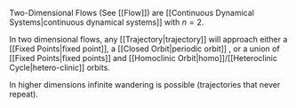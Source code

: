 Two-Dimensional Flows (See [[Flow]]) are [[Continuous Dynamical Systems|continuous dynamical systems]] with $n=2$.

In two dimensional flows, any [[Trajectory|trajectory]] will approach either a [[Fixed Points|fixed point]], a [[Closed Orbit|periodic orbit]] , or a union of [[Fixed Points|fixed points]] and [[Homoclinic Orbit|homo]]/[[Heteroclinic Cycle|hetero-clinic]] orbits. 

In higher dimensions infinite wandering is possible (trajectories that never repeat).